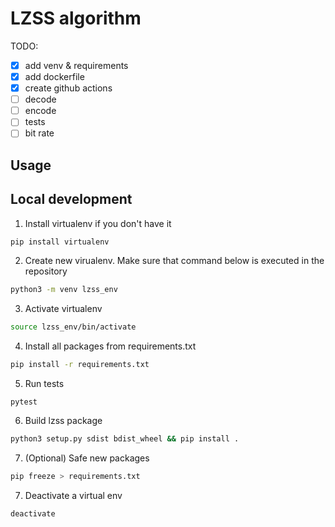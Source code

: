 # LZSS algorithm

TODO:

- [X] add venv & requirements
- [X] add dockerfile
- [x] create github actions
- [ ] decode
- [ ] encode
- [ ] tests
- [ ] bit rate

## Usage

## Local development

1. Install virtualenv if you don't have it

```bash
pip install virtualenv
```

2. Create new virualenv. Make sure that command below is executed in the repository

```bash
python3 -m venv lzss_env
```

3. Activate virtualenv

```bash
source lzss_env/bin/activate
```

4. Install all packages from requirements.txt

```bash
pip install -r requirements.txt
```

5. Run tests

```
pytest
```

6. Build lzss package

```bash
python3 setup.py sdist bdist_wheel && pip install .
```

7. (Optional) Safe new packages

```bash
pip freeze > requirements.txt
```

7. Deactivate a virtual env

```
deactivate
```